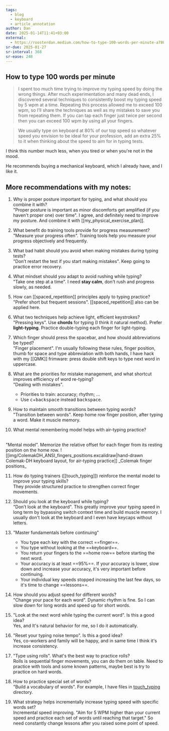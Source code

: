 ```yaml
---
tags:
  - blog
  - keyboard
  - article_annotation
author: Dan
date: 2025-01-14T11:41+03:00
external:
  - https://roosterdan.medium.com/how-to-type-100-words-per-minute-a780fd80fd27
sr-due: 2025-01-27
sr-interval: 368
sr-ease: 248
---
```


## How to type 100 words per minute

> I spent too much time trying to improve my typing speed by doing the wrong
> things. After much experimentation and many dead ends, I discovered several
> techniques to consistently boost my typing speed by 5 wpm at a time. Repeating
> this process allowed me to exceed 100 wpm, so I’ll share the techniques as
> well as my mistakes to save you from repeating them. If you can tap each
> finger just twice per second then you can exceed 100 wpm by using all your
> fingers.

> We usually type on keyboard at 80% of our top speed so whatever speed you
> envision to be ideal for your profession, add an extra 25% to it when thinking
> about the speed to aim for in typing tests.

I think this number much less, when you tired or when you're not in the mood.

He recommends buying a mechanical keyboard, which I already have, and I like it.

## More recommendations with my notes:

1. Why is proper posture important for typing, and what should you combine it
   with?
   <br class="f">
   "Proper posture is important as minor discomforts get amplified (if you
   haven't proper one) over time". I agree, and definitely need to improve my
   posture. And combine it with [[my_physical_exercise_plan]]. <!--SR:!2025-02-03,2,248-->

2. What benefit do training tools provide for progress measurement?
   <br class="f">
   "Measure your progress often". Training tools help you measure your progress
   objectively and frequently.

3. What bad habit should you avoid when making mistakes during typing tests?
   <br class="f">
   "Don’t restart the test if you start making mistakes".
   Keep going to practice error recovery.

4. What mindset should you adapt to avoid rushing while typing?
   <br class="f">
   "Take one step at a time". I need **stay calm**, don't rush and progress
   slowly, as needed.

5. How can [[spaced_repetition]] principles apply to typing practice?
   <br class="f">
   "Prefer short but frequent sessions". [[spaced_repetition]] also can be
   applied here.

6. What two techniques help achieve light, efficient keystrokes?
   <br class="f">
   "Pressing keys". Use **chords** for typing (I think it natural method). Prefer
   **light-typing**. Practice double-typing each finger for light-typing.

7. Which finger should press the spacebar, and how should abbreviations be typed?
   <br class="f">
   "Finger placement". I'm usually following these rules, finger position, thumb
   for space and type abbreviation with both hands, I have hack with my [[QMK]]
   frimware: press double shift keys to type next word in uppercase.

8. What are the priorities for mistake management, and what shortcut improves
   efficiency of word re-typing?
   <br class="f">
   "Dealing with mistakes".
   - Priorities to train: accuracy; rhythm; ...
   - Use <kbd>c</kbd>+<kbd>backspace</kbd> instead <kbd>backspace</kbd>.

9. How to maintain smooth transitions between typing words?
   <br class="f">
   "Transition between words". Keep home row finger position, after typing a
   word. Make it muscle memory.

10. What mental remembering model helps with air-typing practice?
   <br class="f">
   "Mental model". Memorize the relative offset for each finger from its resting
   position on the home row.
   ![[img/ColemakDH_ANSI_fingers_positions.excalidraw|hand-drawn Colemak-DH keyboard layout, for air-typing practice]]
   _Colemak finger positions_


11. How do typing trainers ([[touch_typing]]) reinforce the mental model to
    improve your typing skills?
    <br class="f">
    They provide structured practice to strengthen correct finger movements.

12. Should you look at the keyboard while typing?
    <br class="f">
    "Don’t look at the keyboard". This greatly improve your typing speed in long
    term by bypassing switch context time and build muscle memory. I usually
    don't look at the keyboard and I even have keycaps without letters.

13. "Master fundamentals before continuing"
    <br class="f">
    - You type each key with the correct ==finger==.
    - You type without looking at the ==keyboard==.
    - You return your fingers to the ==home row== before starting the next word.
    - Your accuracy is at least ==95%==. If your accuracy is lower, slow down
      and increase your accuracy, it's very important before continuing.
    - Your individual key speeds stopped increasing the last few days, so it's
      time to change ==lessons==.

14. How should you adjust speed for different words?
    <br class="f">
    "Change your pace for each word". Dynamic rhythm is fine. So I can slow down
    for long words and speed up for short words.

14. "Look at the next word while typing the current word". Is this a good idea?
    <br class="f">
    Yes, and It's natural behavior for me, so I do it automatically.

15. "Reset your typing noise tempo". Is this a good idea?
    <br class="f">
    Yes, co-workers and family will be happy, and in same time I think it's
    increase consistency.

16. "Type using rolls". What's the best way to practice rolls?
    <br class="f">
    Rolls is sequential finger movements, you can do them on table. Need to
    practice with tools and some known patterns, maybe best is try to practice
    on hard words.

17. How to practice special set of words?
    <br class="f">
    "Build a vocabulary of words". For example, I have files in
    [touch_typing](file://touch_typing/) directory.

18. What strategy helps incrementally increase typing speed with specific words
    set?
    <br class="f">
    Incremental speed improving. "Aim for 5 WPM higher than your current speed
    and practice each set of words until reaching that target." So need
    constantly change lessons after you raised some point of speed.

